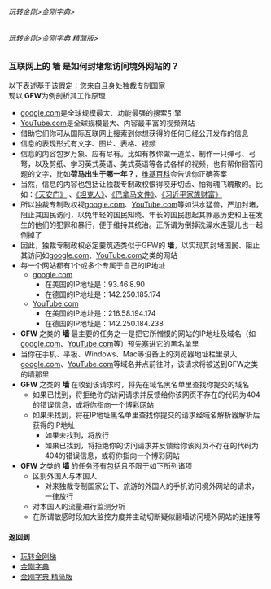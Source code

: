 ###### 玩转金刚>金刚字典>
###### 玩转金刚>金刚字典 精简版>
### 互联网上的 墙 是如何封堵您访问境外网站的？
以下表述基于该假定：您来自且身处独裁专制国家<br>
现以<strong> GFW</strong>为例剖析其工作原理
- [google.com](https://www.google.com/)是全球规模最大、功能最强的搜索引擎
- [YouTube.com](https://m.youtube.com/)是全球规模最大、内容最丰富的视频网站
- 借助它们你可从国际互联网上搜索到你想获得的任何巳经公开发布的信息
- 信息的表现形式有文字、图片、表格、视频
- 信息的内容包罗万象、应有尽有。比如有教你做一道菜、制作一只弹弓、弓弩，以及剪纸、学习英式英语、美式英语等各式各样的视频，也有帮你回答问题的文字，比如<Strong>荷马出生于哪一年？</Strong>，[维基百科](https://zh.m.wikipedia.org/wiki/Wikipedia:%E9%A6%96%E9%A1%B5)会告诉你正确答案
- 当然，信息的内容也包括让独裁专制政权恨得咬牙切齿、怕得魂飞魄散的。比如：[《天安门》](https://youtu.be/uyauJ34d2K0) 、[《坦克人》](https://youtu.be/fHMZmthg-Vk)、[《巴拿马文件》](https://youtu.be/YMMP6kt2J9g)、[《习近平家族财富》](https://youtu.be/s__XuLalzy4)
- 所以独裁专制政权视[google.com](https://www.google.com/)、[YouTube.com](https://m.youtube.com/)等如洪水猛兽，严加封堵，阻止其国民访问，以免年轻的国民知晓、年长的国民想起其罪恶历史和正在发生的他们的犯罪和暴行，便于维持其统治。正所谓为倒掉洗澡水连婴儿也一起倒掉了
- 因此，独裁专制政权必定要筑造类似于GFW的<Strong> 墙</Strong>，以实现其封堵国民、阻止其访问如[google.com](https://www.google.com/)、[YouTube.com](https://m.youtube.com/)之类的网站
- 每一个网站都有1个或多个专属于自己的IP地址
  - [google.com](https://www.google.com/)
    - 在美国的IP地址是：93.46.8.90
    - 在德国的IP地址是：142.250.185.174
  - [YouTube.com](https://m.youtube.com/)
    - 在美国的IP地址是：216.58.194.174
    - 在德国的IP地址是：142.250.184.238
- <Strong> GFW </Strong>之类的<Strong> 墙 </Strong>最主要的任务之一是把它所憎恨的网站的IP地址及域名（如[google.com](https://www.google.com/)、[YouTube.com](https://m.youtube.com/)等）预先塞进它的黑名单里
- 当你在手机、平板、Windows、Mac等设备上的浏览器地址栏里录入[google.com](https://www.google.com/)、[YouTube.com](https://m.youtube.com/)等域名并点前往时，该请求将被送到GFW之类的墙那里
- <Strong> GFW </Strong>之类的<Strong> 墙 </Strong>在收到该请求时，将先在域名黑名单里查找你提交的域名
  - 如果已找到，将拒绝你的访问请求并反馈给你该网页不存在的代码为404的错误信息，或将你指向一个博彩网站
  - 如果未找到，将在IP地址黑名单里查找你提交的请求经域名解析器解析后获得的IP地址
    - 如果未找到，将放行
    - 如果已找到，将拒绝你的访问请求并反馈给你该网页不存在的代码为404的错误信息，或将你指向一个博彩网站
- <Strong> GFW </Strong>之类的<Strong> 墙 </Strong>的任务还有包括且不限于如下所列诸项
  - 区别外国人与本国人
    - 对来独裁专制国家公干、旅游的外国人的手机访问境外网站的请求，一律放行
  - 对本国人的流量进行监测分析
  - 在所谓敏感时段加大监控力度并主动切断疑似翻墙访问境外网站的连接等
#### 返回到
- [玩转金刚梯](https://github.com/a2zitpro/web/blob/master/LadderFree/A.md)
- [金刚字典](https://github.com/a2zitpro/web/blob/master/LadderFree/kkDictionary/KKDictionary.md)
- [金刚字典 精简版](https://github.com/a2zitpro/web/blob/master/LadderFree/kkDictionary/KKDictionaryShortVersion.md)



